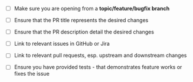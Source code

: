 <!-- Please describe your pull request here. -->

- [ ] Make sure you are opening from a **topic/feature/bugfix branch**
- [ ] Ensure that the PR title represents the desired changes
- [ ] Ensure that the PR description detail the desired changes
- [ ] Link to relevant issues in GitHub or Jira
- [ ] Link to relevant pull requests, esp. upstream and downstream changes
- [ ] Ensure you have provided tests - that demonstrates feature works or fixes the issue


[^note]:
    Put an `x` into the [ ] to show you have filled the information.
    The template comes from https://github.com/MOV-AI/.github/blob/master/.github/pull_request_template.md
    You can override it by creating .github/pull_request_template.md  in your own repository
